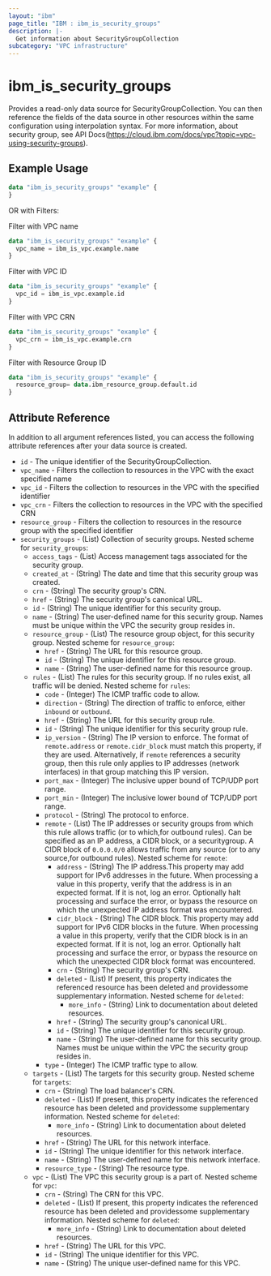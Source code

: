 ```yaml
---
layout: "ibm"
page_title: "IBM : ibm_is_security_groups"
description: |-
  Get information about SecurityGroupCollection
subcategory: "VPC infrastructure"
---
```


# ibm_is_security_groups

Provides a read-only data source for SecurityGroupCollection. You can then reference the fields of the data source in other resources within the same configuration using interpolation syntax.
For more information, about security group, see API Docs(https://cloud.ibm.com/docs/vpc?topic=vpc-using-security-groups).

## Example Usage

```terraform
data "ibm_is_security_groups" "example" {
}
```

OR with Filters:

Filter with VPC name

```terraform
data "ibm_is_security_groups" "example" {
  vpc_name = ibm_is_vpc.example.name
}
```

Filter with VPC ID

```terraform
data "ibm_is_security_groups" "example" {
  vpc_id = ibm_is_vpc.example.id
}
```

Filter with VPC CRN
```terraform
data "ibm_is_security_groups" "example" {
  vpc_crn = ibm_is_vpc.example.crn
}
```

Filter with Resource Group ID

```terraform
data "ibm_is_security_groups" "example" {
  resource_group= data.ibm_resource_group.default.id
}
```


## Attribute Reference

In addition to all argument references listed, you can access the following attribute references after your data source is created.

- `id` - The unique identifier of the SecurityGroupCollection.
- `vpc_name` - Filters the collection to resources in the VPC with the exact specified name
- `vpc_id` - Filters the collection to resources in the VPC with the specified identifier
- `vpc_crn` - Filters the collection to resources in the VPC with the specified CRN
- `resource_group` -  Filters the collection to resources in the resource group with the specified identifier
- `security_groups` - (List) Collection of security groups.
	Nested scheme for `security_groups`:
	- `access_tags`  - (List) Access management tags associated for the security group.
	- `created_at` - (String) The date and time that this security group was created.
	- `crn` - (String) The security group's CRN.
	- `href` - (String) The security group's canonical URL.
	- `id` - (String) The unique identifier for this security group.
	- `name` - (String) The user-defined name for this security group. Names must be unique within the VPC the security group resides in.
	- `resource_group` - (List) The resource group object, for this security group.
		Nested scheme for `resource_group`:
		- `href` - (String) The URL for this resource group.
		- `id` - (String) The unique identifier for this resource group.
		- `name` - (String) The user-defined name for this resource group.
	- `rules` - (List) The rules for this security group. If no rules exist, all traffic will be denied.
		Nested scheme for `rules`:
		- `code` - (Integer) The ICMP traffic code to allow.
		- `direction` - (String) The direction of traffic to enforce, either `inbound` or `outbound`.
		- `href` - (String) The URL for this security group rule.
		- `id` - (String) The unique identifier for this security group rule.
		- `ip_version` - (String) The IP version to enforce. The format of `remote.address` or `remote.cidr_block` must match this property, if they are used. Alternatively, if `remote` references a security group, then this rule only applies to IP addresses (network interfaces) in that group matching this IP version.
		- `port_max` - (Integer) The inclusive upper bound of TCP/UDP port range.
		- `port_min` - (Integer) The inclusive lower bound of TCP/UDP port range.
		- `protocol` - (String) The protocol to enforce.
		- `remote` - (List) The IP addresses or security groups from which this rule allows traffic (or to which,for outbound rules). Can be specified as an IP address, a CIDR block, or a securitygroup. A CIDR block of `0.0.0.0/0` allows traffic from any source (or to any source,for outbound rules).
		Nested scheme for `remote`:
			- `address` - (String) The IP address.This property may add support for IPv6 addresses in the future. When processing a value in this property, verify that the address is in an expected format. If it is not, log an error. Optionally halt processing and surface the error, or bypass the resource on which the unexpected IP address format was encountered.
			- `cidr_block` - (String) The CIDR block. This property may add support for IPv6 CIDR blocks in the future. When processing a value in this property, verify that the CIDR block is in an expected format. If it is not, log an error. Optionally halt processing and surface the error, or bypass the resource on which the unexpected CIDR block format was encountered.
			- `crn` - (String) The security group's CRN.
			- `deleted` - (List) If present, this property indicates the referenced resource has been deleted and providessome supplementary information.
			Nested scheme for `deleted`:
				- `more_info` - (String) Link to documentation about deleted resources.
			- `href` - (String) The security group's canonical URL.
			- `id` - (String) The unique identifier for this security group.
			- `name` - (String) The user-defined name for this security group. Names must be unique within the VPC the security group resides in.
		- `type` - (Integer) The ICMP traffic type to allow.
	- `targets` - (List) The targets for this security group.
	Nested scheme for `targets`:
		- `crn` - (String) The load balancer's CRN.
		- `deleted` - (List) If present, this property indicates the referenced resource has been deleted and providessome supplementary information.
		Nested scheme for `deleted`:
			- `more_info` - (String) Link to documentation about deleted resources.
		- `href` - (String) The URL for this network interface.
		- `id` - (String) The unique identifier for this network interface.
		- `name` - (String) The user-defined name for this network interface.
		- `resource_type` - (String) The resource type.
	- `vpc` - (List) The VPC this security group is a part of.
	Nested scheme for `vpc`:
		- `crn` - (String) The CRN for this VPC.
		- `deleted` - (List) If present, this property indicates the referenced resource has been deleted and providessome supplementary information.
		Nested scheme for `deleted`:
			- `more_info` - (String) Link to documentation about deleted resources.
		- `href` - (String) The URL for this VPC.
		- `id` - (String) The unique identifier for this VPC.
		- `name` - (String) The unique user-defined name for this VPC.
